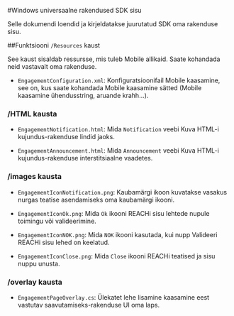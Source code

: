 <properties 
    pageTitle="Windows universaalne rakendused SDK sisu" 
    description="Teave ühes kohas rakendused Windows SDK sisu Azure Mobile kaasamine"                    
    services="mobile-engagement" 
    documentationCenter="mobile" 
    authors="piyushjo" 
    manager="dwrede" 
    editor="" />

<tags 
    ms.service="mobile-engagement" 
    ms.workload="mobile" 
    ms.tgt_pltfrm="mobile-windows-store" 
    ms.devlang="dotnet" 
    ms.topic="article" 
    ms.date="08/19/2016" 
    ms.author="piyushjo" />

#<a name="windows-universal-apps-sdk-content"></a>Windows universaalne rakendused SDK sisu

Selle dokumendi loendid ja kirjeldatakse juurutatud SDK oma rakenduse sisu.

##<a name="the-resources-folder"></a>Funktsiooni `/Resources` kaust

See kaust sisaldab ressursse, mis tuleb Mobile allikaid. Saate kohandada neid vastavalt oma rakenduse.

- `EngagementConfiguration.xml`: Konfiguratsioonifail Mobile kaasamine, see on, kus saate kohandada Mobile kaasamine sätted (Mobile kaasamine ühendusstring, aruande krahh...).

### <a name="html-folder"></a>/HTML kausta

- `EngagementNotification.html`: Mida `Notification` veebi Kuva HTML-i kujundus-rakenduse lindid jaoks.

- `EngagementAnnouncement.html`: Mida `Announcement` veebi Kuva HTML-i kujundus-rakenduse interstitsiaalne vaadetes.

### <a name="images-folder"></a>/images kausta

- `EngagementIconNotification.png`: Kaubamärgi ikoon kuvatakse vasakus nurgas teatise asendamiseks oma kaubamärgi ikooni.

- `EngagementIconOk.png`: Mida `Ok` ikooni REACHi sisu lehtede nupule toimingu või valideerimine.

- `EngagementIconNOK.png`: Mida `NOK` ikooni kasutada, kui nupp Valideeri REACHi sisu lehed on keelatud.
 
- `EngagementIconClose.png`: Mida `Close` ikooni REACHi teatised ja sisu nuppu unusta.

### <a name="overlay-folder"></a>/overlay kausta

- `EngagementPageOverlay.cs`: Ülekatet lehe lisamine kaasamine eest vastutav saavutamiseks-rakenduse UI oma laps.
  
